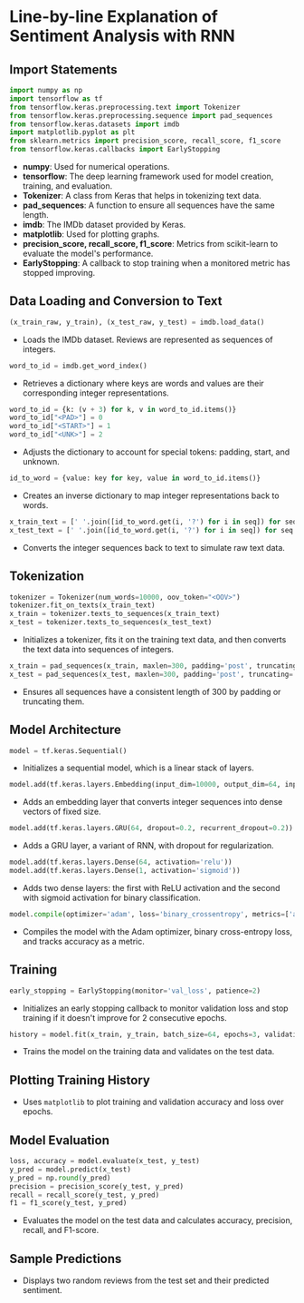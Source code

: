 
# Line-by-line Explanation of Sentiment Analysis with RNN

## Import Statements

```python
import numpy as np
import tensorflow as tf
from tensorflow.keras.preprocessing.text import Tokenizer
from tensorflow.keras.preprocessing.sequence import pad_sequences
from tensorflow.keras.datasets import imdb
import matplotlib.pyplot as plt
from sklearn.metrics import precision_score, recall_score, f1_score
from tensorflow.keras.callbacks import EarlyStopping
```
- **numpy**: Used for numerical operations.
- **tensorflow**: The deep learning framework used for model creation, training, and evaluation.
- **Tokenizer**: A class from Keras that helps in tokenizing text data.
- **pad_sequences**: A function to ensure all sequences have the same length.
- **imdb**: The IMDb dataset provided by Keras.
- **matplotlib**: Used for plotting graphs.
- **precision_score, recall_score, f1_score**: Metrics from scikit-learn to evaluate the model's performance.
- **EarlyStopping**: A callback to stop training when a monitored metric has stopped improving.

## Data Loading and Conversion to Text

```python
(x_train_raw, y_train), (x_test_raw, y_test) = imdb.load_data()
```
- Loads the IMDb dataset. Reviews are represented as sequences of integers. 

```python
word_to_id = imdb.get_word_index()
```
- Retrieves a dictionary where keys are words and values are their corresponding integer representations.

```python
word_to_id = {k: (v + 3) for k, v in word_to_id.items()}
word_to_id["<PAD>"] = 0
word_to_id["<START>"] = 1
word_to_id["<UNK>"] = 2
```
- Adjusts the dictionary to account for special tokens: padding, start, and unknown.

```python
id_to_word = {value: key for key, value in word_to_id.items()}
```
- Creates an inverse dictionary to map integer representations back to words.

```python
x_train_text = [' '.join([id_to_word.get(i, '?') for i in seq]) for seq in x_train_raw]
x_test_text = [' '.join([id_to_word.get(i, '?') for i in seq]) for seq in x_test_raw]
```
- Converts the integer sequences back to text to simulate raw text data.

## Tokenization

```python
tokenizer = Tokenizer(num_words=10000, oov_token="<OOV>")
tokenizer.fit_on_texts(x_train_text)
x_train = tokenizer.texts_to_sequences(x_train_text)
x_test = tokenizer.texts_to_sequences(x_test_text)
```
- Initializes a tokenizer, fits it on the training text data, and then converts the text data into sequences of integers.

```python
x_train = pad_sequences(x_train, maxlen=300, padding='post', truncating='post')
x_test = pad_sequences(x_test, maxlen=300, padding='post', truncating='post')
```
- Ensures all sequences have a consistent length of 300 by padding or truncating them.

## Model Architecture

```python
model = tf.keras.Sequential()
```
- Initializes a sequential model, which is a linear stack of layers.

```python
model.add(tf.keras.layers.Embedding(input_dim=10000, output_dim=64, input_length=300))
```
- Adds an embedding layer that converts integer sequences into dense vectors of fixed size.

```python
model.add(tf.keras.layers.GRU(64, dropout=0.2, recurrent_dropout=0.2))
```
- Adds a GRU layer, a variant of RNN, with dropout for regularization.

```python
model.add(tf.keras.layers.Dense(64, activation='relu'))
model.add(tf.keras.layers.Dense(1, activation='sigmoid'))
```
- Adds two dense layers: the first with ReLU activation and the second with sigmoid activation for binary classification.

```python
model.compile(optimizer='adam', loss='binary_crossentropy', metrics=['accuracy'])
```
- Compiles the model with the Adam optimizer, binary cross-entropy loss, and tracks accuracy as a metric.

## Training

```python
early_stopping = EarlyStopping(monitor='val_loss', patience=2)
```
- Initializes an early stopping callback to monitor validation loss and stop training if it doesn't improve for 2 consecutive epochs.

```python
history = model.fit(x_train, y_train, batch_size=64, epochs=3, validation_data=(x_test, y_test), callbacks=[early_stopping])
```
- Trains the model on the training data and validates on the test data.

## Plotting Training History

- Uses `matplotlib` to plot training and validation accuracy and loss over epochs.

## Model Evaluation

```python
loss, accuracy = model.evaluate(x_test, y_test)
y_pred = model.predict(x_test)
y_pred = np.round(y_pred)
precision = precision_score(y_test, y_pred)
recall = recall_score(y_test, y_pred)
f1 = f1_score(y_test, y_pred)
```
- Evaluates the model on the test data and calculates accuracy, precision, recall, and F1-score.

## Sample Predictions

- Displays two random reviews from the test set and their predicted sentiment.
